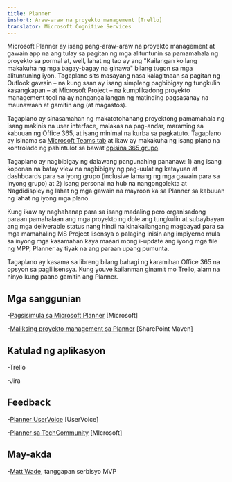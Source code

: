 ```yaml
---
title: Planner
inshort: Araw-araw na proyekto management [Trello]
translator: Microsoft Cognitive Services
---
```



Microsoft Planner ay isang pang-araw-araw na proyekto management at gawain app na ang tulay sa pagitan ng mga alituntunin sa pamamahala ng proyekto sa pormal at, well, lahat ng tao ay ang "Kailangan ko lang makakuha ng mga bagay-bagay na ginawa" bilang tugon sa mga alituntuning iyon. Tagaplano sits masayang nasa kalagitnaan sa pagitan ng Outlook gawain – na kung saan ay isang simpleng pagbibigay ng tungkulin kasangkapan – at Microsoft Project – na kumplikadong proyekto management tool na ay nangangailangan ng matinding pagsasanay na maunawaan at gamitin ang (at magastos). 

Tagaplano ay sinasamahan ng makatotohanang proyektong pamamahala ng isang makinis na user interface, malakas na pag-andar, maraming sa kabuuan ng Office 365, at isang minimal na kurba sa pagkatuto. Tagaplano ay isinama sa [Microsoft Teams tab](https://blogs.technet.microsoft.com/skypehybridguy/2017/08/30/microsoft-teams-using-planner-to-stay-organized/) at ikaw ay makakuha ng isang plano na kontrolado ng pahintulot sa bawat [opisina 365 grupo](http://icsh.pt/O365groups).

Tagaplano ay nagbibigay ng dalawang pangunahing pananaw: 1) ang isang koponan na batay view na nagbibigay ng pag-uulat ng katayuan at dashboards para sa iyong grupo (inclusive lamang ng mga gawain para sa inyong grupo) at 2) isang personal na hub na nangongolekta at Nagdidispley ng lahat ng mga gawain na mayroon ka sa Planner sa kabuuan ng lahat ng iyong mga plano.

Kung ikaw ay naghahanap para sa isang madaling pero organisadong paraan pamahalaan ang mga proyekto ng dole ang tungkulin at subaybayan ang mga deliverable status nang hindi na kinakailangang magbayad para sa mga mamahaling MS Project lisensya o palaging inisin ang impiyerno mula sa inyong mga kasamahan kaya maaari mong i-update ang iyong mga file ng MPP, Planner ay tiyak na ang paraan upang pumunta.

Tagaplano ay kasama sa libreng bilang bahagi ng karamihan Office 365 na opsyon sa paglilisensya. Kung youve kailanman ginamit mo Trello, alam na ninyo kung paano gamitin ang Planner.

Mga sanggunian
---------

-[Pagsisimula sa Microsoft Planner](https://support.office.com/en-us/article/Microsoft-Planner-help-4a9a13c6-3adf-4a60-a6fc-15c0b15e16fc?ui=en-US&rs=en-US&ad=US)
    \[Microsoft\]

-[Maliksing proyekto management sa Planner](https://sharepointmaven.com/how-to-use-microsoft-planner-for-agile-and-scrum-projects/)
    \[SharePoint Maven\]

Katulad ng aplikasyon
--------------------

-Trello

-Jira

Feedback
---------

-[Planner UserVoice](https://planner.uservoice.com/forums/330525-microsoft-planner-feedback-forum)
    \[UserVoice\]

-[Planner sa TechCommunity](https://techcommunity.microsoft.com/t5/Planner/ct-p/Planner)
    \[MIcrosoft\]

May-akda
---------

-[Matt Wade](https://www.linkedin.com/in/thatmattwade/), tanggapan serbisyo MVP



